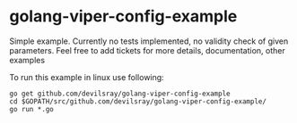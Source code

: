 # golang-viper-config-example

Simple example. Currently no tests implemented, no validity check of given parameters. Feel free to add tickets for more details, documentation, other examples

To run this example in linux use following:

```{r, engine='bash', count_lines}
go get github.com/devilsray/golang-viper-config-example
cd $GOPATH/src/github.com/devilsray/golang-viper-config-example/
go run *.go